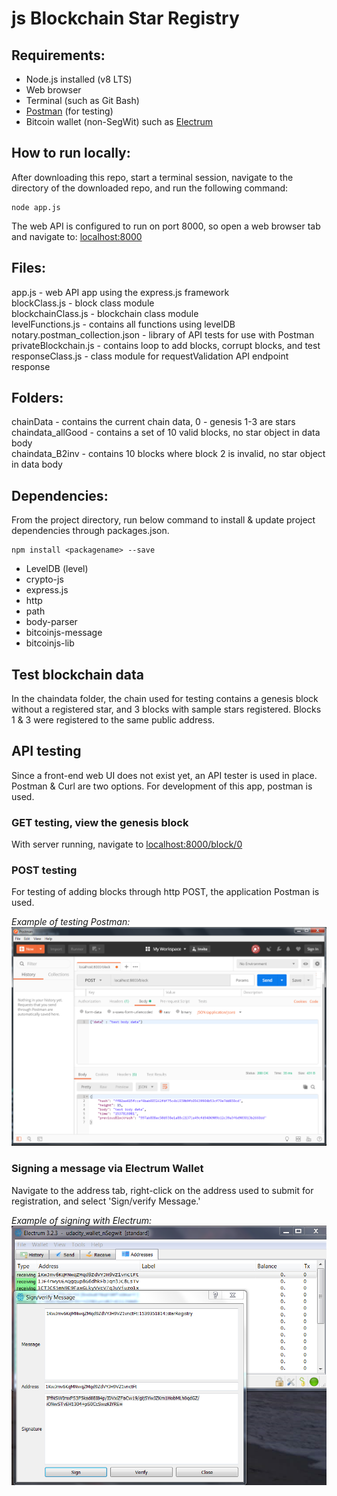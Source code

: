 # js Blockchain Star Registry

## Requirements:

* Node.js installed (v8 LTS)
* Web browser
* Terminal (such as Git Bash)
* [Postman](https://www.getpostman.com/) (for testing)
* Bitcoin wallet (non-SegWit) such as [Electrum](https://electrum.org/#download)

## How to run locally:

After downloading this repo, start a terminal session, navigate to the directory of the downloaded repo, and run the following command:

```
node app.js
```

The web API is configured to run on port 8000, so open a web browser tab and navigate to: [localhost:8000](http://localhost:8000)


## Files:

app.js - web API app using the express.js framework <br>
blockClass.js - block class module<br>
blockchainClass.js - blockchain class module<br>
levelFunctions.js - contains all functions using levelDB <br>
notary.postman_collection.json - library of API tests for use with Postman
privateBlockchain.js - contains loop to add blocks, corrupt blocks, and test <br>
responseClass.js - class module for requestValidation API endpoint response <br>

## Folders:

chainData - contains the current chain data, 0 - genesis 1-3 are stars <br> 
chaindata_allGood - contains a set of 10 valid blocks, no star object in data body <br>
chaindata_B2inv - contains 10 blocks where block 2 is invalid, no star object in data body <br>

## Dependencies:

From the project directory, run below command to install & update project dependencies through packages.json.
```
npm install <packagename> --save
```

* LevelDB (level)
* crypto-js
* express.js
* http
* path
* body-parser
* bitcoinjs-message
* bitcoinjs-lib

## Test blockchain data

In the chaindata folder, the chain used for testing contains a genesis block without a registered star, and 3 blocks with sample stars registered.  Blocks 1 & 3 were registered to the same public address.  


## API testing 

Since a front-end web UI does not exist yet, an API tester is used in place.  Postman & Curl are two options.  For development of this app, postman is used.  

### GET testing, view the genesis block
With server running, navigate to [localhost:8000/block/0](http://localhost:8000/block/0)

### POST testing

For testing of adding blocks through http POST, the application Postman is used.  

*Example of testing Postman:*
![alt text][postman]

[postman]: https://github.com/mpUrban/privateBlockchainWithWebAPI/blob/master/postman_POSTtest1.PNG "Postman test example"

### Signing a message via Electrum Wallet

Navigate to the address tab, right-click on the address used to submit for registration, and select 'Sign/verify Message.'  

*Example of signing with Electrum:*
![alt][signing]

[signing]: https://github.com/mpUrban/blockchainNotary/blob/step-3/electrum_signing.PNG "Postman test example"